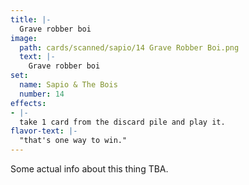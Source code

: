 ```yaml
---
title: |-
  Grave robber boi
image: 
  path: cards/scanned/sapio/14 Grave Robber Boi.png
  text: |-
    Grave robber boi
set:
  name: Sapio & The Bois
  number: 14
effects: 
- |-
  take 1 card from the discard pile and play it.
flavor-text: |-
  "that's one way to win."
---
```

Some actual info about this thing TBA.
